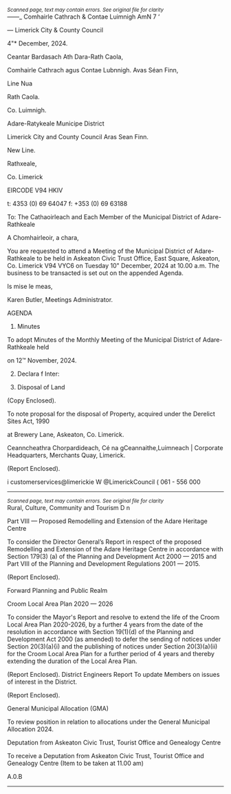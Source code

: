 *<small>Scanned page, text may contain errors. See original file for clarity</small>*  
_—_—_ Comhairle Cathrach
& Contae Luimnigh
AmN 7 ‘

— Limerick City
& County Council

4"* December, 2024.

Ceantar Bardasach Ath Dara-Rath Caola,

Comhairle Cathrach agus Contae Lubnnigh.
Avas Séan Finn,

Line Nua

Rath Caola.

Co. Luimnigh.

Adare-Ratykeale Municipe District

Limerick City and County Council
Aras Sean Finn.

New Line.

Rathxeale,

Co. Limerick

EIRCODE V94 HKIV

t: 4353 (0) 69 64047
f: +353 (0) 69 63188

To: The Cathaoirleach and Each Member of the Municipal District of Adare-Rathkeale

A Chomhairleoir, a chara,

You are requested to attend a Meeting of the Municipal District of Adare-Rathkeale to be held in
Askeaton Civic Trust Office, East Square, Askeaton, Co. Limerick V94 VYC6 on Tuesday 10"
December, 2024 at 10.00 a.m. The business to be transacted is set out on the appended Agenda.

Is mise le meas,

Karen Butler,
Meetings Administrator.

AGENDA

1. Minutes

To adopt Minutes of the Monthly Meeting of the Municipal District of Adare-Rathkeale held

on 12™ November, 2024.

2. Declara f Inter:

3. Disposal of Land

(Copy Enclosed).

To note proposal for the disposal of Property, acquired under the Derelict Sites Act, 1990

at Brewery Lane, Askeaton, Co. Limerick.

Ceanncheathra Chorpardideach, Cé na gCeannaithe,Luimneach |
Corporate Headquarters, Merchants Quay, Limerick.

(Report Enclosed).

i customerservices@limerickie
W @LimerickCouncil
( 061 - 556 000

---
*<small>Scanned page, text may contain errors. See original file for clarity</small>*  
Rural, Culture, Community and Tourism D n

Part VIII — Proposed Remodelling and Extension of the Adare Heritage Centre

To consider the Director General’s Report in respect of the proposed Remodelling and
Extension of the Adare Heritage Centre in accordance with Section 179(3) (a) of the
Planning and Development Act 2000 — 2015 and Part VIII of the Planning and Development
Regulations 2001 — 2015.

(Report Enclosed).

Forward Planning and Public Realm

Croom Local Area Plan 2020 — 2026

To consider the Mayor's Report and resolve to extend the life of the Croom Local Area Plan
2020-2026, by a further 4 years from the date of the resolution in accordance with Section
19(1)(d) of the Planning and Development Act 2000 (as amended) to defer the sending of
notices under Section 20(3)(a){i) and the publishing of notices under Section 20(3)(a)(ii) for
the Croom Local Area Plan for a further period of 4 years and thereby extending the
duration of the Local Area Plan.

(Report Enclosed).
District Engineers Report
To update Members on issues of interest in the District.

(Report Enclosed).

General Municipal Allocation (GMA)

To review position in relation to allocations under the General Municipal Allocation 2024.

Deputation from Askeaton Civic Trust, Tourist Office and Genealogy Centre

To receive a Deputation from Askeaton Civic Trust, Tourist Office and Genealogy Centre
(Item to be taken at 11.00 am)

A.0.B

---
